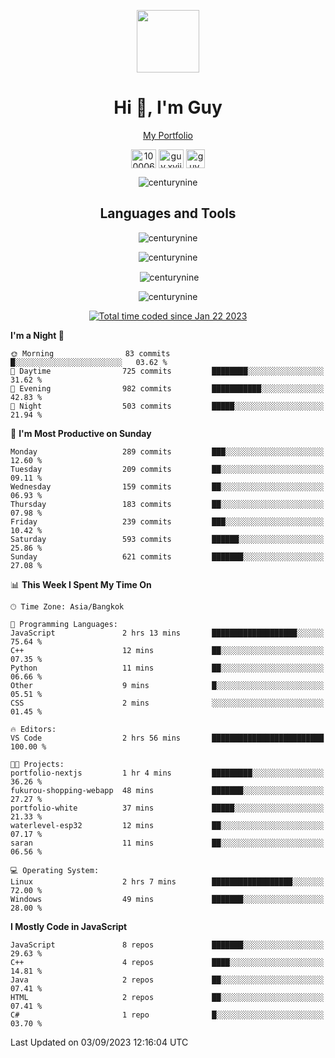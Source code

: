 
<p align="center"><a href="https://portfolio-nextjs-puce-omega.vercel.app/" traget="_blank"> <img src="https://user-images.githubusercontent.com/109062980/213915698-3e79c409-24f8-4471-a5f8-e7a842ad3a0a.gif" width="100" /> </a></p>
 
<h1 align="center">Hi 👋, I'm Guy</h1>
<p align="center"><a href="https://portfolio-nextjs-puce-omega.vercel.app/" traget="_blank"> My Portfolio </a></p>

<p align="center">
<a href="https://fb.com/100006608053988" target="blank"><img align="center" src="https://raw.githubusercontent.com/rahuldkjain/github-profile-readme-generator/master/src/images/icons/Social/facebook.svg" alt="100006608053988" height="30" width="40" /></a>
<a href="https://instagram.com/guy.xvii" target="blank"><img align="center" src="https://raw.githubusercontent.com/rahuldkjain/github-profile-readme-generator/master/src/images/icons/Social/instagram.svg" alt="guy.xvii" height="30" width="40" /></a>
<a href="mailto:lowlifeix@gmail.com" target="blank"><img align="center" src="https://user-images.githubusercontent.com/109062980/226533395-e26b601f-4b8f-456f-affd-55dc944b4149.png" alt="guy.xvii" height="30" width="30" /></a>
 
</p>

<p align="center"> <img src="https://komarev.com/ghpvc/?username=centurynine&label=Profile%20views&color=0e75b6&style=for-the-badge" alt="centurynine" /> </p>

<h2 align="center">Languages and Tools</h3>

<!-- https://skillicons.dev/ -->
<p align="center">
<img src="https://skillicons.dev/icons?i=react,nodejs,tailwind,mongodb,html,css,js,bootstrap,jquery,cloudflare,php,java,cpp,py,dart,flutter,firebase,androidstudio,git,github,linux,mysql,postman,nginx,express" alt="centurynine" /> 
</p>
 
<p align="center"><img align="center" src="https://github-readme-stats-sigma-five.vercel.app/api/top-langs?username=centurynine&show_icons=true&locale=en&layout=compact&theme=" alt="centurynine" /></p>

<p align="center">&nbsp;<img align="center" src="https://github-readme-stats-sigma-five.vercel.app/api?username=centurynine&show_icons=true&locale=en&theme=" alt="centurynine" /></p>

<p align="center"><img align="center" src="https://github-readme-streak-stats.herokuapp.com/?user=centurynine&theme=" alt="centurynine" /></p>
<p align="center">
<a href="https://wakatime.com/@9ded98d1-6308-4a11-a75a-63f31fdc4e7a"><img src="https://wakatime.com/badge/user/9ded98d1-6308-4a11-a75a-63f31fdc4e7a.svg" alt="Total time coded since Jan 22 2023" /></a>
  
<!--START_SECTION:waka-->
**I'm a Night 🦉** 

```text
🌞 Morning                83 commits          █░░░░░░░░░░░░░░░░░░░░░░░░   03.62 % 
🌆 Daytime                725 commits         ████████░░░░░░░░░░░░░░░░░   31.62 % 
🌃 Evening                982 commits         ███████████░░░░░░░░░░░░░░   42.83 % 
🌙 Night                  503 commits         █████░░░░░░░░░░░░░░░░░░░░   21.94 % 
```
📅 **I'm Most Productive on Sunday** 

```text
Monday                   289 commits         ███░░░░░░░░░░░░░░░░░░░░░░   12.60 % 
Tuesday                  209 commits         ██░░░░░░░░░░░░░░░░░░░░░░░   09.11 % 
Wednesday                159 commits         ██░░░░░░░░░░░░░░░░░░░░░░░   06.93 % 
Thursday                 183 commits         ██░░░░░░░░░░░░░░░░░░░░░░░   07.98 % 
Friday                   239 commits         ███░░░░░░░░░░░░░░░░░░░░░░   10.42 % 
Saturday                 593 commits         ██████░░░░░░░░░░░░░░░░░░░   25.86 % 
Sunday                   621 commits         ███████░░░░░░░░░░░░░░░░░░   27.08 % 
```


📊 **This Week I Spent My Time On** 

```text
🕑︎ Time Zone: Asia/Bangkok

💬 Programming Languages: 
JavaScript               2 hrs 13 mins       ███████████████████░░░░░░   75.64 % 
C++                      12 mins             ██░░░░░░░░░░░░░░░░░░░░░░░   07.35 % 
Python                   11 mins             ██░░░░░░░░░░░░░░░░░░░░░░░   06.66 % 
Other                    9 mins              █░░░░░░░░░░░░░░░░░░░░░░░░   05.51 % 
CSS                      2 mins              ░░░░░░░░░░░░░░░░░░░░░░░░░   01.45 % 

🔥 Editors: 
VS Code                  2 hrs 56 mins       █████████████████████████   100.00 % 

🐱‍💻 Projects: 
portfolio-nextjs         1 hr 4 mins         █████████░░░░░░░░░░░░░░░░   36.26 % 
fukurou-shopping-webapp  48 mins             ███████░░░░░░░░░░░░░░░░░░   27.27 % 
portfolio-white          37 mins             █████░░░░░░░░░░░░░░░░░░░░   21.33 % 
waterlevel-esp32         12 mins             ██░░░░░░░░░░░░░░░░░░░░░░░   07.17 % 
saran                    11 mins             ██░░░░░░░░░░░░░░░░░░░░░░░   06.56 % 

💻 Operating System: 
Linux                    2 hrs 7 mins        ██████████████████░░░░░░░   72.00 % 
Windows                  49 mins             ███████░░░░░░░░░░░░░░░░░░   28.00 % 
```

**I Mostly Code in JavaScript** 

```text
JavaScript               8 repos             ███████░░░░░░░░░░░░░░░░░░   29.63 % 
C++                      4 repos             ████░░░░░░░░░░░░░░░░░░░░░   14.81 % 
Java                     2 repos             ██░░░░░░░░░░░░░░░░░░░░░░░   07.41 % 
HTML                     2 repos             ██░░░░░░░░░░░░░░░░░░░░░░░   07.41 % 
C#                       1 repo              █░░░░░░░░░░░░░░░░░░░░░░░░   03.70 % 
```




 Last Updated on 03/09/2023 12:16:04 UTC
<!--END_SECTION:waka-->
  
</p>

